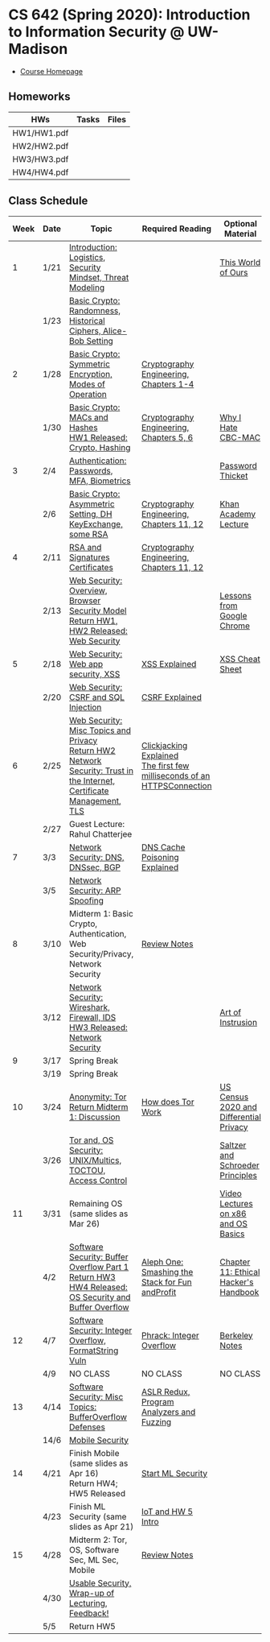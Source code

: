 # CS 642 (Spring 2020): Introduction to Information Security @ UW-Madison

- [Course Homepage](https://pages.cs.wisc.edu/~earlence/cs642sp20.html)
 
## Homeworks

| HWs | Tasks | Files | 
| --- | --- | --- | 
| HW1/HW1.pdf | 
| HW2/HW2.pdf | 
| HW3/HW3.pdf | 
| HW4/HW4.pdf | 

## Class Schedule

| Week  | Date | Topic | Required Reading | Optional Material|
| --- | --- | --- | --- | --- |
| 1  | 1/21 | [Introduction: Logistics, Security Mindset, Threat Modeling](Slides/cs642-lecture1a-intro.pdf) | | [This World of Ours](https://www.usenix.org/system/files/1401_08-12_mickens.pdf) |
| | 1/23 | [Basic Crypto: Randomness, Historical Ciphers, Alice-Bob Setting](Slides/cs642-lecture-2a-crypto-intro-sp20.pdf) | | |
| 2  | 1/28 | [Basic Crypto: Symmetric Encryption, Modes of Operation](Slides/cs642-lecture-3a-symmetric-encrypt-sp19.pdf) | [Cryptography Engineering, Chapters 1-4](https://onlinelibrary-wiley-com.ezproxy.library.wisc.edu/doi/pdf/10.1002/9781118722367) | |
| | 1/30 | [Basic Crypto: MACs and Hashes](Slides/cs642-lecture4a-MACHashStart-sp19.pdf) <br> [HW1 Released: Crypto, Hashing](Slides/cs642-lecture4a-MACHashStart-sp19.pdf)| [Cryptography Engineering, Chapters 5, 6](https://onlinelibrary-wiley-com.ezproxy.library.wisc.edu/doi/pdf/10.1002/9781118722367) | [Why I Hate CBC-MAC](https://blog.cryptographyengineering.com/2013/02/15/why-i-hate-cbc-mac/) |
| 3  |2/4  | [Authentication: Passwords, MFA, Biometrics](Slides/CS642-UserAuthentication.pdf) | | [Password Thicket](http://www.preibusch.de/publications/Bonneau_Preibusch__password_thicket.pdf) |
| |2/6  | [Basic Crypto: Asymmetric Setting, DH KeyExchange, some RSA](Slides/cs642-lecture5a-PKI-sp19.pdf) | [Cryptography Engineering, Chapters 11, 12](https://onlinelibrary-wiley-com.ezproxy.library.wisc.edu/doi/pdf/10.1002/9781118722367) | [Khan Academy Lecture](https://www.khanacademy.org/computing/computer-science/cryptography/modern-crypt/v/the-fundamental-theorem-of-arithmetic-1) |
| 4  | 2/11 | [RSA and Signatures](Slides/CS642-RSA_Signatures.pdf) <br> [Certificates](Slides/cs642-lecture5b-finishPKI-sp19.pdf) | [Cryptography Engineering, Chapters 11, 12](https://onlinelibrary-wiley-com.ezproxy.library.wisc.edu/doi/pdf/10.1002/9781118722367) | |
| | 2/13 | [Web Security: Overview, Browser Security Model](Slides/cs642-lecture7a-WebSecurityOverviewBrowserModel-sp19.pdf) <br> [Return HW1, HW2 Released: Web Security](Slides/cs642-lecture7a-WebSecurityOverviewBrowserModel-sp19.pdf)| | [Lessons from Google Chrome](http://www.adambarth.com/papers/2009/reis-barth-pizano.pdf) |
| 5  | 2/18 | [Web Security: Web app security, XSS](Slides/cs642-lecture7b-WebAppSec-XSS-sp19.pdf) | [XSS Explained](http://pages.cs.wisc.edu/~rist/642-fall-2014/CSS.pdf) | [XSS Cheat Sheet](https://owasp.org/www-community/xss-filter-evasion-cheatsheet) |
| | 2/20 | [Web Security: CSRF and SQL Injection](Slides/cs642-lecture7b-WebAppSec-XSS-sp19.pdf) | [CSRF Explained](https://owasp.org/www-community/attacks/csrf) | |
| 6  | 2/25 | [Web Security: Misc Topics and Privacy](Slides/cs642-lecture7c-WebPrivacy-sp20.pdf) <br> [Return HW2](Slides/cs642-lecture7c-WebPrivacy-sp20.pdf) <br> [Network Security: Trust in the Internet, Certificate Management, TLS](Slides/CS642-NetworkSecurity-Certificates.pdf) | [Clickjacking Explained](http://index-of.co.uk/Clickjacking/ijais12-450793.pdf) <br> [The first few milliseconds of an HTTPSConnection](http://www.moserware.com/2009/06/first-few-milliseconds-of-https.html)| |
| | 2/27 | Guest Lecture: Rahul  Chatterjee| | |
| 7  |3/3  | [Network Security: DNS, DNSsec, BGP](Slides/CS642_NetworkSecurity_DNSBGP.pdf) | [DNS Cache Poisoning Explained](http://unixwiz.net/techtips/iguide-kaminsky-dns-vuln.html) | |
| |3/5  | [Network Security: ARP Spoofing](Slides/CS642-NetworkSec-IPARPSpoof.pdf) | | |
| 8  | 3/10 | Midterm 1: Basic Crypto, Authentication, Web Security/Privacy,  Network Security| [Review Notes](Slides/cs642_wi20_midterm1_review.pdf) | |
| | 3/12 | [Network Security: Wireshark, Firewall, IDS](Slides/CS642_NetworkSec_WiFiFirewallIDS.pdf) <br> [HW3 Released: Network Security](Slides/CS642_NetworkSec_WiFiFirewallIDS.pdf) | | [Art of Instrusion](https://repo.zenk-security.com/Magazine%20E-book/Kevin_Mitnick_-_The_Art_of_Intrusion.pdf) |
| 9  | 3/17 | Spring Break| | |
| | 3/19 | Spring Break| | |
| 10 | 3/24 | [Anonymity: Tor](Slides/CS642_Anonymity.pdf) <br> [Return Midterm 1: Discussion](Slides/CS642_Anonymity.pdf) | [How does Tor Work](https://robertheaton.com/2019/04/06/how-does-tor-work/) | [US Census 2020 and Differential Privacy](https://www.sciencemag.org/news/2019/01/can-set-equations-keep-us-census-data-private) |
| | 3/26 | [Tor and, OS Security: UNIX/Multics, TOCTOU, Access Control](Slides/CS642-OSSec.pdf) | | [Saltzer and Schroeder Principles](https://adam.shostack.org/blog/the-security-principles-of-saltzer-and-schroeder/) |
| 11 | 3/31 | Remaining OS (same slides  as Mar 26) | | [Video Lectures on x86 and OS Basics](https://www.youtube.com/watch?v%3DMODo6C62oCc%26list%3DPLXWSQNiNZS9RChAFurt2MtDkRhE43TCVw) |
| | 4/2  | [Software Security: Buffer Overflow Part 1](Slides/CS642_SoftwareSecurity_StackSmash.pdf) <br> [Return HW3](Slides/CS642_SoftwareSecurity_StackSmash.pdf) <br> [HW4 Released: OS Security and Buffer Overflow](Slides/CS642_SoftwareSecurity_StackSmash.pdf) | [Aleph One: Smashing the Stack for Fun andProfit](http://www-inst.eecs.berkeley.edu/~cs161/fa08/papers/stack_smashing.pdf) | [Chapter 11: Ethical Hacker's Handbook](http://pages.cs.wisc.edu/~swift/classes/cs642-sp19/wiki/uploads/Main/ReadingList/gray-hat-hacking.pdf) |
| 12 | 4/7  | [Software Security: Integer Overflow, FormatString Vuln](Slides/cs642-FormatStringIntOverflow.pdf) | [Phrack: Integer Overflow](http://phrack.org/issues/60/10.html) | [Berkeley Notes](http://www-inst.eecs.berkeley.edu/~cs161/fa05/Notes/implflaws.pdf) |
| | 4/9  | NO CLASS | NO CLASS | NO CLASS |
| 13 | 4/14 | [Software Security: Misc Topics: BufferOverflow Defenses](Slides/cs642-lecture8c-BufferOverflowDefenses-sp20.pdf) | [ASLR Redux, Program Analyzers and Fuzzing](Slides/CS642_SoftwareSecurity_FuzzingPgmAnalysis.pdf) | |
| | 14/6 | [Mobile Security](Slides/cs642-MobileSecurity-sp20.pdf) | | |
| 14 | 4/21 | Finish Mobile (same slides as Apr 16)  <br> Return HW4; HW5  Released | [Start ML Security](Slides/CS642-ML_Security.pdf) | |
| | 4/23 | Finish ML Security (same  slides as Apr 21)| [IoT and HW 5 Intro](Slides/CS642-IoTLab.pdf) | |
| 15 | 4/28 | Midterm 2: Tor, OS,  Software Sec, ML Sec, Mobile| [Review Notes](Slides/m2-study.pdf) | |
| | 4/30 | [Usable Security, Wrap-up of Lecturing, Feedback!](Slides/cs642-UsableSec-sp20.pdf) | | |
| | 5/5  | Return HW5  | | |

